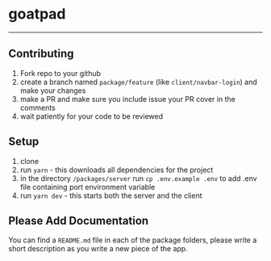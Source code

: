 # goatpad

---

## Contributing

1. Fork repo to your github
2. create a branch named `package/feature` (like `client/navbar-login`) and make your changes
3. make a PR and make sure you include issue your PR cover in the comments
4. wait patiently for your code to be reviewed

## Setup

1. clone
2. run `yarn` - this downloads all dependencies for the project
3. in the directory `/packages/server` run `cp .env.example .env` to add .env file containing port environment variable
4. run `yarn dev` - this starts both the server and the client

## Please Add Documentation

You can find a `README.md` file in each of the package folders, please write a short description as you write a new piece of the app.

